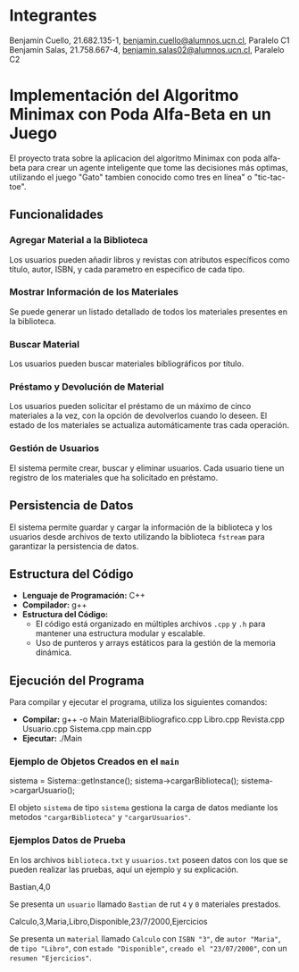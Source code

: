 # Integrantes
Benjamín Cuello, 21.682.135-1, benjamin.cuello@alumnos.ucn.cl, Paralelo C1 
Benjamín Salas, 21.758.667-4, benjamin.salas02@alumnos.ucn.cl, Paralelo C2
# Implementación del Algoritmo Minimax con Poda Alfa-Beta en un Juego

El proyecto trata sobre la aplicacion del algoritmo Minimax con poda alfa-beta para crear un agente inteligente que tome las decisiones más optimas, utilizando el juego "Gato" tambien conocido como tres en línea" o "tic-tac-toe".

## Funcionalidades

### Agregar Material a la Biblioteca
Los usuarios pueden añadir libros y revistas con atributos específicos como título, autor, ISBN, y cada parametro en especifico de cada tipo.

### Mostrar Información de los Materiales
Se puede generar un listado detallado de todos los materiales presentes en la biblioteca.

### Buscar Material
Los usuarios pueden buscar materiales bibliográficos por título.

### Préstamo y Devolución de Material
Los usuarios pueden solicitar el préstamo de un máximo de cinco materiales a la vez, con la opción de devolverlos cuando lo deseen. El estado de los materiales se actualiza automáticamente tras cada operación.

### Gestión de Usuarios
El sistema permite crear, buscar y eliminar usuarios. Cada usuario tiene un registro de los materiales que ha solicitado en préstamo.

## Persistencia de Datos

El sistema permite guardar y cargar la información de la biblioteca y los usuarios desde archivos de texto utilizando la biblioteca `fstream` para garantizar la persistencia de datos.

## Estructura del Código

- **Lenguaje de Programación:** C++
- **Compilador:** g++
- **Estructura del Código:**
    - El código está organizado en múltiples archivos `.cpp` y `.h` para mantener una estructura modular y escalable.
    - Uso de punteros y arrays estáticos para la gestión de la memoria dinámica.

## Ejecución del Programa

Para compilar y ejecutar el programa, utiliza los siguientes comandos:

- **Compilar:** g++ -o Main MaterialBibliografico.cpp Libro.cpp Revista.cpp Usuario.cpp Sistema.cpp main.cpp
- **Ejecutar:** ./Main

### Ejemplo de Objetos Creados en el `main`

sistema = Sistema::getInstance(); sistema->cargarBiblioteca(); sistema->cargarUsuario();


El objeto `sistema` de tipo `sistema` gestiona la carga de datos mediante los metodos `"cargarBiblioteca"` y `"cargarUsuarios"`.

### Ejemplos Datos de Prueba

En los archivos `biblioteca.txt` y `usuarios.txt` poseen datos con los que se pueden realizar las pruebas, aquí un ejemplo y su explicación.

Bastian,4,0

Se presenta un `usuario` llamado `Bastian` de rut `4` y `0` materiales prestados.

Calculo,3,Maria,Libro,Disponible,23/7/2000,Ejercicios

Se presenta un `material` llamado `Calculo` con `ISBN "3"`, de `autor "Maria"`, de `tipo "Libro"`, con `estado "Disponible"`, `creado el "23/07/2000"`, con un `resumen "Ejercicios"`.
